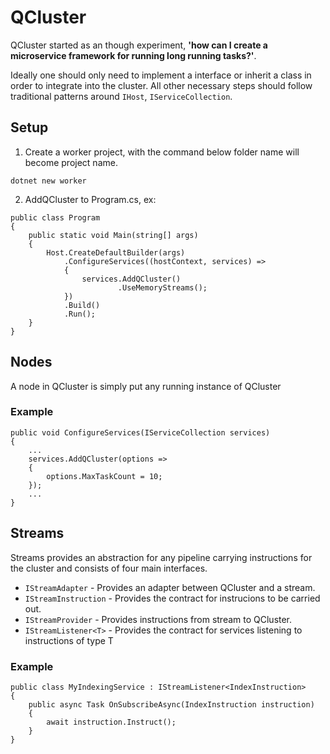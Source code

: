 # QCluster
QCluster started as an though experiment, **'how can I create a microservice framework for running long running tasks?'**.

Ideally one should only need to implement a interface or inherit a class in order to integrate into the cluster. All other necessary steps should follow traditional patterns around `IHost`, `IServiceCollection`.


## Setup
1. Create a worker project, with the command below folder name will become project name.
```
dotnet new worker
```


2. AddQCluster to Program.cs, ex:

```
public class Program
{
    public static void Main(string[] args)
    {
        Host.CreateDefaultBuilder(args)
            .ConfigureServices((hostContext, services) => 
            {
                services.AddQCluster()
                        .UseMemoryStreams();
            })
            .Build()
            .Run();
    }
}
```
## Nodes
A node in QCluster is simply put any running instance of QCluster
### Example
```
public void ConfigureServices(IServiceCollection services)
{
    ...
    services.AddQCluster(options => 
    {
        options.MaxTaskCount = 10;
    });
    ...
}
```
## Streams
Streams provides an abstraction for any pipeline carrying instructions for the cluster and consists of four main interfaces.
- `IStreamAdapter` - Provides an adapter between QCluster and a stream.
- `IStreamInstruction` - Provides the contract for instrucions to be carried out.
- `IStreamProvider` - Provides instructions from stream to QCluster.
- `IStreamListener<T>` - Provides the contract for services listening to instructions of type T
### Example
```
public class MyIndexingService : IStreamListener<IndexInstruction>
{
    public async Task OnSubscribeAsync(IndexInstruction instruction)
    {
        await instruction.Instruct();
    }
}
```

